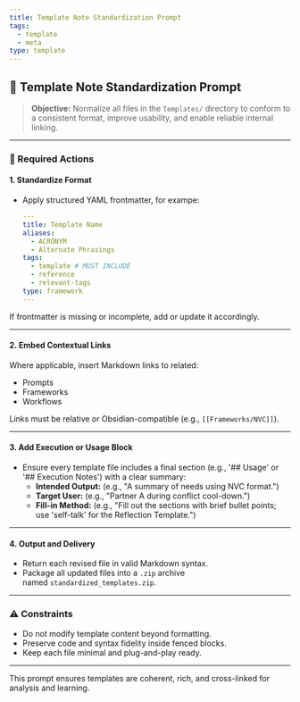 ```yaml
---
title: Template Note Standardization Prompt
tags:
  - template
  - meta
type: template
---
```


<!-- @format -->

## 🧩 Template Note Standardization Prompt

> **Objective:** Normalize all files in the `Templates/` directory to conform to a consistent format, improve usability, and enable reliable internal linking.

---

### 🔧 Required Actions

#### 1. Standardize Format

- Apply structured YAML frontmatter, for exampe:
  ```yaml
  ---
  title: Template Name
  aliases:
    - ACRONYM
    - Alternate Phrasings
  tags:
    - template # MUST INCLUDE
    - reference
    - relevant-tags
  type: framework
  ---
  ```

If frontmatter is missing or incomplete, add or update it accordingly.

---

#### 2. **Embed Contextual Links**

Where applicable, insert Markdown links to related:

- Prompts
- Frameworks
- Workflows

Links must be relative or Obsidian-compatible (e.g., `[[Frameworks/NVC]]`).

---

#### 3. **Add Execution or Usage Block**

- Ensure every template file includes a final section (e.g., '## Usage' or '## Execution Notes') with a clear summary:
  - **Intended Output:** (e.g., "A summary of needs using NVC format.")
  - **Target User:** (e.g., "Partner A during conflict cool-down.")
  - **Fill-in Method:** (e.g., "Fill out the sections with brief bullet points; use 'self-talk' for the Reflection Template.")

---

#### 4. **Output and Delivery**

- Return each revised file in valid Markdown syntax.
- Package all updated files into a `.zip` archive named `standardized_templates.zip`.

---

### ⚠️ Constraints

- Do not modify template content beyond formatting.
- Preserve code and syntax fidelity inside fenced blocks.
- Keep each file minimal and plug-and-play ready.

---

This prompt ensures templates are coherent, rich, and cross-linked for analysis and learning.

